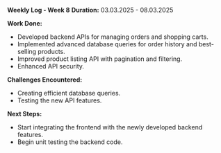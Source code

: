 **Weekly Log - Week 8**
**Duration:** 03.03.2025 - 08.03.2025

**Work Done:**

*   Developed backend APIs for managing orders and shopping carts.
*   Implemented advanced database queries for order history and best-selling products.
*   Improved product listing API with pagination and filtering.
*   Enhanced API security.

**Challenges Encountered:**

*   Creating efficient database queries.
*   Testing the new API features.

**Next Steps:**

*   Start integrating the frontend with the newly developed backend features.
*   Begin unit testing the backend code.
